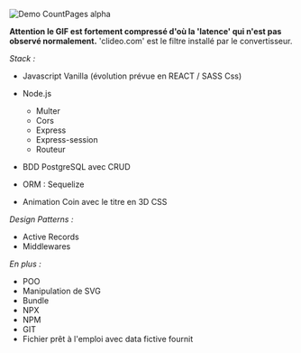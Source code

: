 
![Demo CountPages alpha](/public/assets/images/cryptocorner.gif)

**Attention le GIF est fortement compressé d'où la 'latence' qui n'est pas observé normalement.**
'clideo.com' est le filtre installé par le convertisseur.

*Stack :* 

- Javascript Vanilla (évolution prévue en REACT / SASS Css)

- Node.js 
  - Multer
  - Cors 
  - Express
  - Express-session
  - Routeur

- BDD PostgreSQL avec CRUD
- ORM : Sequelize
- Animation Coin avec le titre en 3D CSS

*Design Patterns :* 

- Active Records
- Middlewares 

*En plus :* 

- POO 
- Manipulation de SVG
- Bundle
- NPX
- NPM 
- GIT 
- Fichier prêt à l'emploi avec data fictive fournit
